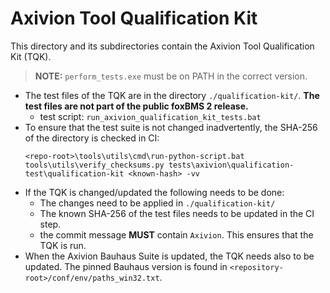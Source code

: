 # Axivion Tool Qualification Kit

This directory and its subdirectories contain the Axivion Tool Qualification
Kit (TQK).

> **NOTE:** ``perform_tests.exe`` must be on PATH in the correct version.

- The test files of the TQK are in the directory ``./qualification-kit/``.
  **The test files are not part of the public foxBMS 2 release.**
    - test script: ``run_axivion_qualification_kit_tests.bat``
- To ensure that the test suite is not changed inadvertently, the SHA-256 of
  the directory is checked in CI:
  ```console
  <repo-root>\tools\utils\cmd\run-python-script.bat tools\utils\verify_checksums.py tests\axivion\qualification-test\qualification-kit <known-hash> -vv
  ```
- If the TQK is changed/updated the following needs to be done:
  - The changes need to be applied in ``./qualification-kit/``
  - The known SHA-256 of the test files needs to be updated in the CI step.
  - the commit message **MUST** contain ``Axivion``.
    This ensures that the TQK is run.
- When the Axivion Bauhaus Suite is updated, the TQK needs also to be updated.
  The pinned Bauhaus version is found in
  ``<repository-root>/conf/env/paths_win32.txt``.
